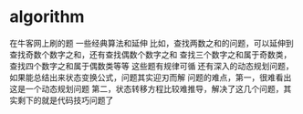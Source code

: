 # algorithm
在牛客网上刷的题
一些经典算法和延伸
比如，查找两数之和的问题，可以延伸到查找奇数个数字之和，还有查找偶数个数字之和
查找三个数字之和属于奇数类，查找四个数字之和属于偶数类等等
这些题有规律可循
还有深入的动态规划问题，如果能总结出来状态变换公式，问题其实迎刃而解
问题的难点，第一，很难看出这是一个动态规划问题
第二，状态转移方程比较难推导，解决了这几个问题，其实剩下的就是代码技巧问题了
